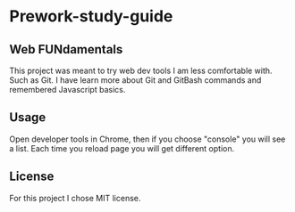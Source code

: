 # Prework-study-guide

## Web FUNdamentals

This project was meant to try web dev tools I am less comfortable with. Such as Git. 
I have learn more about Git and GitBash commands and remembered Javascript basics. 

## Usage

Open developer tools in Chrome, then if you choose "console" you will see a list. Each time you reload page you will get different option.

## License

For this project I chose MIT license. 


